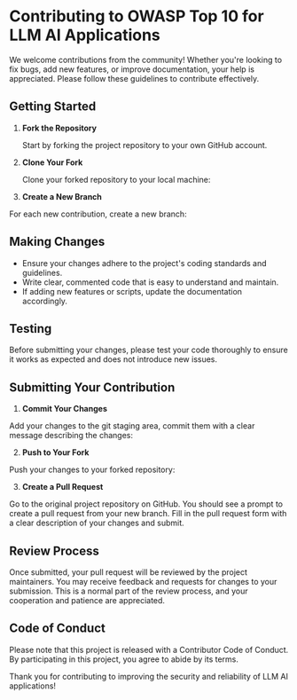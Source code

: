 # Contributing to OWASP Top 10 for LLM AI Applications

We welcome contributions from the community! Whether you're looking to fix bugs, add new features, or improve documentation, your help is appreciated. Please follow these guidelines to contribute effectively.

## Getting Started

1. **Fork the Repository**

   Start by forking the project repository to your own GitHub account.

2. **Clone Your Fork**

   Clone your forked repository to your local machine:

3. **Create a New Branch**

For each new contribution, create a new branch:


## Making Changes

- Ensure your changes adhere to the project's coding standards and guidelines.
- Write clear, commented code that is easy to understand and maintain.
- If adding new features or scripts, update the documentation accordingly.

## Testing

Before submitting your changes, please test your code thoroughly to ensure it works as expected and does not introduce new issues.

## Submitting Your Contribution

1. **Commit Your Changes**

Add your changes to the git staging area, commit them with a clear message describing the changes:

2. **Push to Your Fork**

Push your changes to your forked repository:


3. **Create a Pull Request**

Go to the original project repository on GitHub. You should see a prompt to create a pull request from your new branch. Fill in the pull request form with a clear description of your changes and submit.

## Review Process

Once submitted, your pull request will be reviewed by the project maintainers. You may receive feedback and requests for changes to your submission. This is a normal part of the review process, and your cooperation and patience are appreciated.

## Code of Conduct

Please note that this project is released with a Contributor Code of Conduct. By participating in this project, you agree to abide by its terms.

Thank you for contributing to improving the security and reliability of LLM AI applications!

